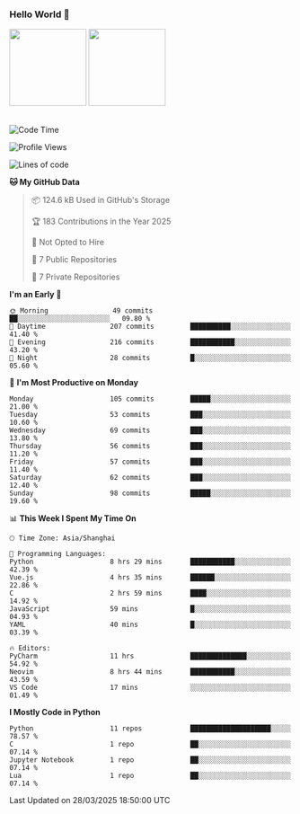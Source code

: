### Hello World 👋
<img align="" height="137px" src="https://github-readme-stats.vercel.app/api?username=myhMARS&hide_title=true&hide_border=true&show_icons=trueline_height=21&text_color=000&icon_color=000&bg_color=0,ea6161,ffc64d,fffc4d,52fa5a&theme=graywhite" /> </div>
<img align="" height="137px" src="https://github-readme-stats-git-masterrstaa-rickstaa.vercel.app/api/top-langs/?username=myhMARS&hide_title=true&hide_border=true&layout=compact&langs_count=6&text_color=000&icon_color=fff&bg_color=0,52fa5a,4dfcff,c64dff&theme=graywhite" /><br><br>

<!--START_SECTION:waka-->
![Code Time](http://img.shields.io/badge/Code%20Time-472%20hrs%207%20mins-blue)

![Profile Views](http://img.shields.io/badge/Profile%20Views-0-blue)

![Lines of code](https://img.shields.io/badge/From%20Hello%20World%20I%27ve%20Written-317.0%20thousand%20lines%20of%20code-blue)

**🐱 My GitHub Data** 

> 📦 124.6 kB Used in GitHub's Storage 
 > 
> 🏆 183 Contributions in the Year 2025
 > 
> 🚫 Not Opted to Hire
 > 
> 📜 7 Public Repositories 
 > 
> 🔑 7 Private Repositories 
 > 
**I'm an Early 🐤** 

```text
🌞 Morning                49 commits          ██░░░░░░░░░░░░░░░░░░░░░░░   09.80 % 
🌆 Daytime                207 commits         ██████████░░░░░░░░░░░░░░░   41.40 % 
🌃 Evening                216 commits         ███████████░░░░░░░░░░░░░░   43.20 % 
🌙 Night                  28 commits          █░░░░░░░░░░░░░░░░░░░░░░░░   05.60 % 
```
📅 **I'm Most Productive on Monday** 

```text
Monday                   105 commits         █████░░░░░░░░░░░░░░░░░░░░   21.00 % 
Tuesday                  53 commits          ███░░░░░░░░░░░░░░░░░░░░░░   10.60 % 
Wednesday                69 commits          ███░░░░░░░░░░░░░░░░░░░░░░   13.80 % 
Thursday                 56 commits          ███░░░░░░░░░░░░░░░░░░░░░░   11.20 % 
Friday                   57 commits          ███░░░░░░░░░░░░░░░░░░░░░░   11.40 % 
Saturday                 62 commits          ███░░░░░░░░░░░░░░░░░░░░░░   12.40 % 
Sunday                   98 commits          █████░░░░░░░░░░░░░░░░░░░░   19.60 % 
```


📊 **This Week I Spent My Time On** 

```text
🕑︎ Time Zone: Asia/Shanghai

💬 Programming Languages: 
Python                   8 hrs 29 mins       ███████████░░░░░░░░░░░░░░   42.39 % 
Vue.js                   4 hrs 35 mins       ██████░░░░░░░░░░░░░░░░░░░   22.86 % 
C                        2 hrs 59 mins       ████░░░░░░░░░░░░░░░░░░░░░   14.92 % 
JavaScript               59 mins             █░░░░░░░░░░░░░░░░░░░░░░░░   04.93 % 
YAML                     40 mins             █░░░░░░░░░░░░░░░░░░░░░░░░   03.39 % 

🔥 Editors: 
PyCharm                  11 hrs              ██████████████░░░░░░░░░░░   54.92 % 
Neovim                   8 hrs 44 mins       ███████████░░░░░░░░░░░░░░   43.59 % 
VS Code                  17 mins             ░░░░░░░░░░░░░░░░░░░░░░░░░   01.49 % 
```

**I Mostly Code in Python** 

```text
Python                   11 repos            ████████████████████░░░░░   78.57 % 
C                        1 repo              ██░░░░░░░░░░░░░░░░░░░░░░░   07.14 % 
Jupyter Notebook         1 repo              ██░░░░░░░░░░░░░░░░░░░░░░░   07.14 % 
Lua                      1 repo              ██░░░░░░░░░░░░░░░░░░░░░░░   07.14 % 
```




 Last Updated on 28/03/2025 18:50:00 UTC
<!--END_SECTION:waka-->

<!--
**myhMARS/myhMARS** is a ✨ _special_ ✨ repository because its `README.md` (this file) appears on your GitHub profile.

Here are some ideas to get you started:

- 🔭 I’m currently working on ...
- 🌱 I’m currently learning ...
- 👯 I’m looking to collaborate on ...
- 🤔 I’m looking for help with ...
- 💬 Ask me about ...
- 📫 How to reach me: ...
- 😄 Pronouns: ...
- ⚡ Fun fact: ...
-->

